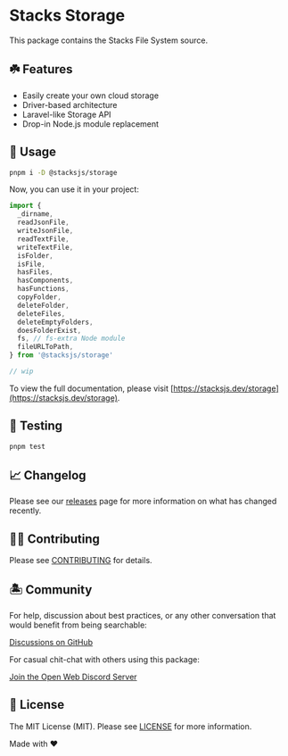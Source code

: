 # Stacks Storage

This package contains the Stacks File System source.

## ☘️ Features

- Easily create your own cloud storage
- Driver-based architecture
- Laravel-like Storage API
- Drop-in Node.js module replacement

## 🤖 Usage

```bash
pnpm i -D @stacksjs/storage
```

Now, you can use it in your project:

```js
import {
  _dirname,
  readJsonFile,
  writeJsonFile,
  readTextFile,
  writeTextFile,
  isFolder,
  isFile,
  hasFiles,
  hasComponents,
  hasFunctions,
  copyFolder,
  deleteFolder,
  deleteFiles,
  deleteEmptyFolders,
  doesFolderExist,
  fs, // fs-extra Node module
  fileURLToPath,
} from '@stacksjs/storage'

// wip
```

To view the full documentation, please visit [https://stacksjs.dev/storage](https://stacksjs.dev/storage).

## 🧪 Testing

```bash
pnpm test
```

## 📈 Changelog

Please see our [releases](https://github.com/stacksjs/stacks/releases) page for more information on what has changed recently.

## 💪🏼 Contributing

Please see [CONTRIBUTING](../../../.github/CONTRIBUTING.md) for details.

## 🏝 Community

For help, discussion about best practices, or any other conversation that would benefit from being searchable:

[Discussions on GitHub](https://github.com/stacksjs/stacks/discussions)

For casual chit-chat with others using this package:

[Join the Open Web Discord Server](https://discord.ow3.org)

## 📄 License

The MIT License (MIT). Please see [LICENSE](https://github.com/stacksjs/stacks/tree/main/LICENSE.md) for more information.

Made with ❤️
